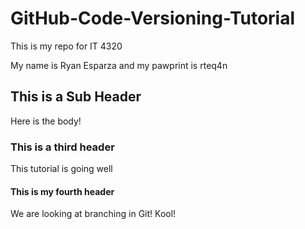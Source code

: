 # GitHub-Code-Versioning-Tutorial

This is my repo for IT 4320

My name is Ryan Esparza and my pawprint is rteq4n

## This is a Sub Header
Here is the body!

### This is a third header
This tutorial is going well

#### This is my fourth header
We are looking at branching in Git! Kool!